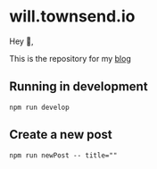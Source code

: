 # will.townsend.io

Hey :wave:, 

This is the repository for my [blog](//will.townsend.io)

## Running in development

    npm run develop

## Create a new post

    npm run newPost -- title=""
